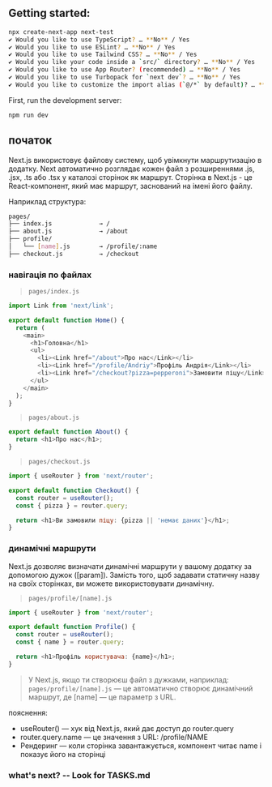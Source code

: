 ## Getting started:

```sh
npx create-next-app next-test
✔ Would you like to use TypeScript? … **No** / Yes
✔ Would you like to use ESLint? … **No** / Yes
✔ Would you like to use Tailwind CSS? … **No** / Yes
✔ Would you like your code inside a `src/` directory? … **No** / Yes
✔ Would you like to use App Router? (recommended) … **No** / Yes
✔ Would you like to use Turbopack for `next dev`? … **No** / Yes
✔ Would you like to customize the import alias (`@/*` by default)? … **No** / Yes
```

First, run the development server:

```bash
npm run dev
```

## початок

Next.js використовує файлову систему, щоб увімкнути маршрутизацію в додатку. Next автоматично розглядає кожен файл з розширеннями .js, .jsx, .ts або .tsx у каталозі сторінок як маршрут. Сторінка в Next.js - це React-компонент, який має маршрут, заснований на імені його файлу.

Наприклад структура:

```sh
pages/
├── index.js             → /
├── about.js             → /about
├── profile/
│   └── [name].js        → /profile/:name
├── checkout.js          → /checkout
```

### навігація по файлах

> `pages/index.js`
```js
import Link from 'next/link';

export default function Home() {
  return (
    <main>
      <h1>Головна</h1>
      <ul>
        <li><Link href="/about">Про нас</Link></li>
        <li><Link href="/profile/Andriy">Профіль Андрія</Link></li>
        <li><Link href="/checkout?pizza=pepperoni">Замовити піцу</Link></li>
      </ul>
    </main>
  );
}
```

> `pages/about.js`

```js
export default function About() {
  return <h1>Про нас</h1>;
}
```

> `pages/checkout.js`

```js
import { useRouter } from 'next/router';

export default function Checkout() {
  const router = useRouter();
  const { pizza } = router.query;

  return <h1>Ви замовили піцу: {pizza || 'немає даних'}</h1>;
}
```

### динамічні маршрути

Next.js дозволяє визначати динамічні маршрути у вашому додатку за допомогою дужок ([param]). Замість того, щоб задавати статичну назву на своїх сторінках, ви можете використовувати динамічну.

> `pages/profile/[name].js`

```js
import { useRouter } from 'next/router';

export default function Profile() {
  const router = useRouter();
  const { name } = router.query;

  return <h1>Профіль користувача: {name}</h1>;
}
```
> У Next.js, якщо ти створюєш файл з дужками, наприклад:
> `pages/profile/[name].js`
> — це автоматично створює динамічний маршрут, де [name] — це параметр з URL.

пояснення:

- useRouter() — хук від Next.js, який дає доступ до router.query
- router.query.name — це значення з URL: /profile/NAME
- Рендеринг — коли сторінка завантажується, компонент читає name і показує його на сторінці

### what's next? -- Look for TASKS.md